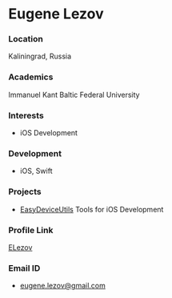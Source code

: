 # Eugene Lezov

### Location

Kaliningrad, Russia

### Academics

Immanuel Kant Baltic Federal University

### Interests

- iOS Development

### Development

- iOS, Swift

### Projects

- [EasyDeviceUtils](https://github.com/ELezov/EasyDeviceUtils) Tools for iOS Development

### Profile Link

[ELezov](https://github.com/ELezov)

### Email ID

- eugene.lezov@gmail.com
